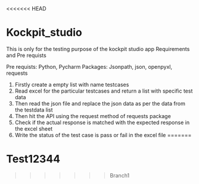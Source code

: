 <<<<<<< HEAD
# Kockpit_studio
This is only for the testing purpose of the kockpit studio app
Requirements and Pre requists

Pre requists: Python, Pycharm
Packages: Jsonpath, json, openpyxl, requests

1. Firstly create a empty list with name testcases
2. Read excel for the particular testcases and return a list with specific test data
3. Then read the json file and replace the json data as per the data from the testdata list
4. Then hit the API using the request method of requests package
5. Check if the actual response is matched with the expected response in the excel sheet
6. Write the status of the test case is pass or fail in the excel file
=======
# Test12344
>>>>>>> Branch1
